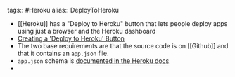 ---
---

tags:: #Heroku
alias:: DeployToHeroku

- [[Heroku]] has a "Deploy to Heroku" button that lets people deploy apps using just a browser and the Heroku dashboard
- [Creating a 'Deploy to Heroku' Button](https://devcenter.heroku.com/articles/heroku-button)
- The two base requirements are that the source code is on [[Github]] and that it contains an `app.json` file.
- `app.json` schema is [documented in the Heroku docs](https://devcenter.heroku.com/articles/app-json-schema)
-